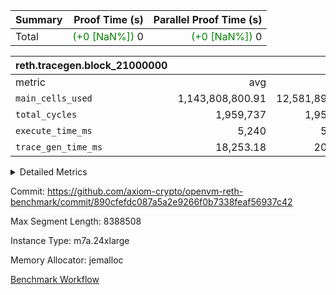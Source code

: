 | Summary | Proof Time (s) | Parallel Proof Time (s) |
|:---|---:|---:|
| Total | <span style='color: green'>(+0 [NaN%])</span> 0 | <span style='color: green'>(+0 [NaN%])</span> 0 |


| reth.tracegen.block_21000000 |||||
|:---|---:|---:|---:|---:|
|metric|avg|sum|max|min|
| `main_cells_used     ` |  1,143,808,800.91 |  12,581,896,810 |  1,923,747,317 |  289,492,148 |
| `total_cycles        ` |  1,959,737 |  1,959,737 |  1,959,737 |  1,959,737 |
| `execute_time_ms     ` |  5,240 |  57,640 |  8,883 |  403 |
| `trace_gen_time_ms   ` |  18,253.18 |  200,785 |  23,928 |  9,431 |



<details>
<summary>Detailed Metrics</summary>

| group | block_number | segment | trace_gen_time_ms | total_cycles | main_cells_used | execute_time_ms |
| --- | --- | --- | --- | --- | --- | --- |
| reth.tracegen.block_21000000 | 21000000 | 0 | 14,585 |  | 988,888,775 | 5,962 | 
| reth.tracegen.block_21000000 | 21000000 | 1 | 13,702 |  | 986,001,230 | 4,588 | 
| reth.tracegen.block_21000000 | 21000000 | 10 | 16,073 | 1,959,737 | 289,492,148 | 403 | 
| reth.tracegen.block_21000000 | 21000000 | 2 | 15,321 |  | 986,851,347 | 5,353 | 
| reth.tracegen.block_21000000 | 21000000 | 3 | 9,431 |  | 1,427,757,172 | 1,487 | 
| reth.tracegen.block_21000000 | 21000000 | 4 | 22,604 |  | 1,354,933,661 | 8,883 | 
| reth.tracegen.block_21000000 | 21000000 | 5 | 19,052 |  | 1,088,960,445 | 5,412 | 
| reth.tracegen.block_21000000 | 21000000 | 6 | 21,196 |  | 1,149,977,422 | 7,061 | 
| reth.tracegen.block_21000000 | 21000000 | 7 | 21,601 |  | 1,108,429,863 | 6,953 | 
| reth.tracegen.block_21000000 | 21000000 | 8 | 23,292 |  | 1,276,857,430 | 6,933 | 
| reth.tracegen.block_21000000 | 21000000 | 9 | 23,928 |  | 1,923,747,317 | 4,605 | 

</details>


Commit: https://github.com/axiom-crypto/openvm-reth-benchmark/commit/890cfefdc087a5a2e9266f0b7338feaf56937c42

Max Segment Length: 8388508

Instance Type: m7a.24xlarge

Memory Allocator: jemalloc

[Benchmark Workflow](https://github.com/axiom-crypto/openvm-reth-benchmark/actions/runs/13091437663)
